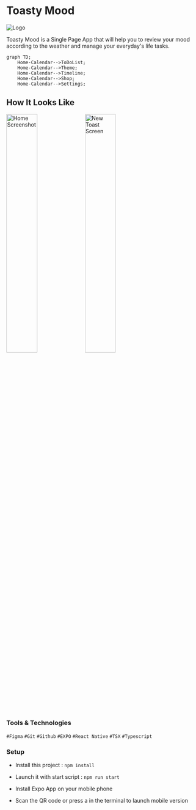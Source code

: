 # Toasty Mood

![Logo](./assets/toasts/toast-okay.png)

Toasty Mood is a Single Page App that will help you to review your mood according to the weather and manage your everyday's life tasks.

```mermaid
graph TD;
    Home-Calendar-->ToDoList;
    Home-Calendar-->Theme;
    Home-Calendar-->Timeline;
    Home-Calendar-->Shop;
    Home-Calendar-->Settings;
```

## How It Looks Like

<img src="./ressources-readme/screen-home.jpg" alt="Home Screenshot" width="40%"> <img src="./ressources-readme/screen-new.jpg" alt="New Toast Screen" width="40%">

### Tools & Technologies

`#Figma`
`#Git`
`#Github`
`#EXPO`
`#React Native`
`#TSX`
`#Typescript`

### Setup

- Install this project : `npm install`

- Launch it with start script : `npm run start`

- Install Expo App on your mobile phone

- Scan the QR code or press a in the terminal to launch mobile version
